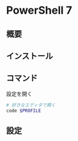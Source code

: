 # PowerShell 7

## 概要

## インストール

## コマンド
設定を開く
``` powershell
# 好きなエディタで開く
code $PROFILE
```

## 設定

<script src="https://gist.github.com/InTack2/3913628fa70c886529b9c92c3d87df71.js"></script>